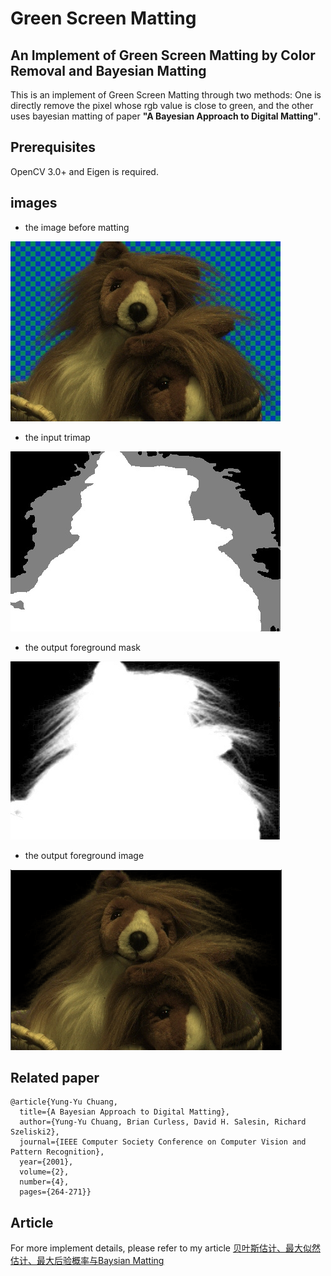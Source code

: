# Green Screen Matting

## An Implement of Green Screen Matting by Color Removal and Bayesian Matting

This is an implement of Green Screen Matting through two methods: One is directly remove the pixel whose rgb value is close to green, and the other uses bayesian matting of paper **"A Bayesian Approach to Digital Matting"**.

## Prerequisites

OpenCV 3.0+ and Eigen is required.

## images

* the image before matting

![](./test_images/teddy.jpg)

* the input trimap

![](test_images/trimapT.png)

* the output foreground mask

![](test_images/Selection_025.png)

* the output foreground image

![](test_images/Selection_026.png)

## Related paper

```
@article{Yung-Yu Chuang,
  title={A Bayesian Approach to Digital Matting},
  author={Yung-Yu Chuang, Brian Curless, David H. Salesin, Richard Szeliski2},
  journal={IEEE Computer Society Conference on Computer Vision and Pattern Recognition}, 
  year={2001},
  volume={2}, 
  number={4}, 
  pages={264-271}}
```

## Article

For more implement details, please refer to my article [贝叶斯估计、最大似然估计、最大后验概率与Baysian Matting](https://epsavlc.github.io/2018/12/22/baysian-matting.html)